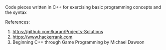 Code pieces written in C++ for exercising basic programming concepts and the syntax

References:
1. https://github.com/karan/Projects-Solutions
2. https://www.hackerrank.com
3. Beginning C++ through Game Programming by Michael Dawson
